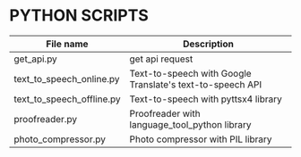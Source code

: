 # PYTHON SCRIPTS

| File name                   | Description                                                                   |
|-----------------------------|-------------------------------------------------------------------------------|
| get_api.py                  | get api request                                                               |
| text_to_speech_online.py    | Text-to-speech with Google Translate's text-to-speech API                     |
| text_to_speech_offline.py   | Text-to-speech with pyttsx4 library                                           |
| proofreader.py              | Proofreader with language_tool_python library                                 |
| photo_compressor.py         | Photo compressor with PIL library                                             |
